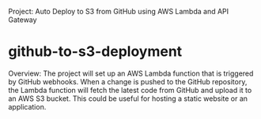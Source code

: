 Project: Auto Deploy to S3 from GitHub using AWS Lambda and API Gateway
# github-to-s3-deployment

Overview:
The project will set up an AWS Lambda function that is triggered by GitHub webhooks. When a change is pushed to the GitHub repository, the Lambda function will fetch the latest code from GitHub and upload it to an AWS S3 bucket. This could be useful for hosting a static website or an application.
